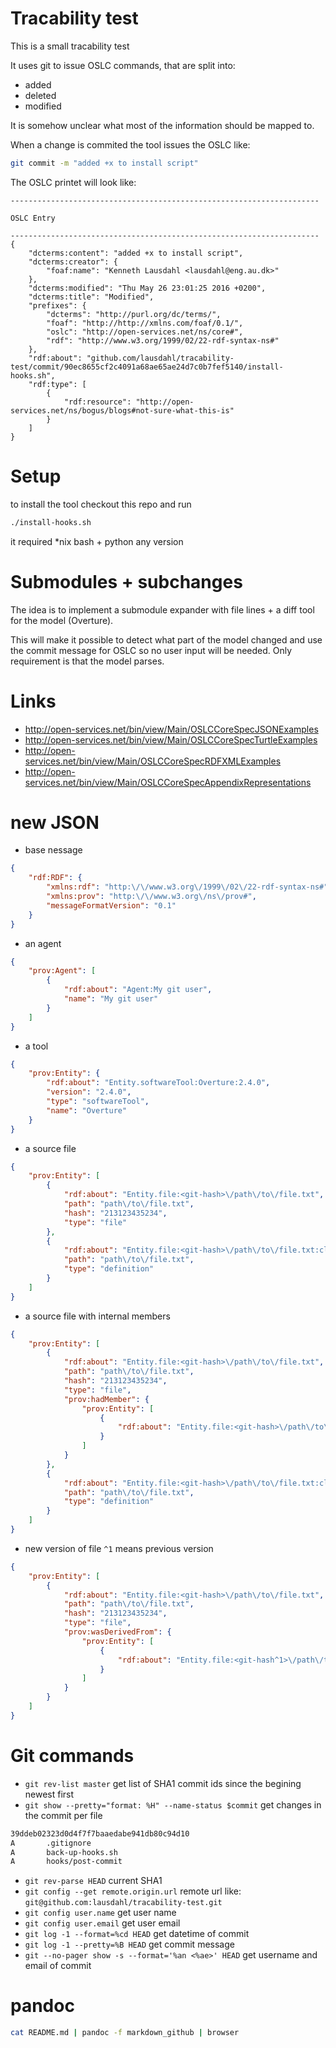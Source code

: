 # Tracability test

This is a small tracability test

It uses git to issue OSLC commands, that are split into:

- added
- deleted
- modified

It is somehow unclear what most of the information should be mapped to.

When a change is commited the tool issues the OSLC like:

```bash
git commit -m "added +x to install script"
```

The OSLC printet will look like:

```
---------------------------------------------------------------------

OSLC Entry

---------------------------------------------------------------------
{
    "dcterms:content": "added +x to install script",
    "dcterms:creator": {
        "foaf:name": "Kenneth Lausdahl <lausdahl@eng.au.dk>"
    },
    "dcterms:modified": "Thu May 26 23:01:25 2016 +0200",
    "dcterms:title": "Modified",
    "prefixes": {
        "dcterms": "http://purl.org/dc/terms/",
        "foaf": "http://http://xmlns.com/foaf/0.1/",
        "oslc": "http://open-services.net/ns/core#",
        "rdf": "http://www.w3.org/1999/02/22-rdf-syntax-ns#"
    },
    "rdf:about": "github.com/lausdahl/tracability-test/commit/90ec8655cf2c4091a68ae65ae24d7c0b7fef5140/install-hooks.sh",
    "rdf:type": [
        {
            "rdf:resource": "http://open-services.net/ns/bogus/blogs#not-sure-what-this-is"
        }
    ]
}
```


# Setup

to install the tool checkout this repo and run

```bash
./install-hooks.sh 
```

it required *nix bash + python any version


# Submodules + subchanges

The idea is to implement a submodule expander with file lines + a diff tool for the model (Overture).

This will make it possible to detect what part of the model changed and use the commit message for OSLC so no user input will be needed. Only requirement is that the model parses. 

# Links

- http://open-services.net/bin/view/Main/OSLCCoreSpecJSONExamples
- http://open-services.net/bin/view/Main/OSLCCoreSpecTurtleExamples
- http://open-services.net/bin/view/Main/OSLCCoreSpecRDFXMLExamples
- http://open-services.net/bin/view/Main/OSLCCoreSpecAppendixRepresentations


# new JSON

* base nessage
```json
{
    "rdf:RDF": {
        "xmlns:rdf": "http:\/\/www.w3.org\/1999\/02\/22-rdf-syntax-ns#",
        "xmlns:prov": "http:\/\/www.w3.org\/ns\/prov#",
        "messageFormatVersion": "0.1"
    }
}
```

* an agent
```json
{
    "prov:Agent": [
        {
            "rdf:about": "Agent:My git user",
            "name": "My git user"
        }
    ]
}
```

* a tool
```json
{
    "prov:Entity": {
        "rdf:about": "Entity.softwareTool:Overture:2.4.0",
        "version": "2.4.0",
        "type": "softwareTool",
        "name": "Overture"
    }
}
```

* a source file
```json
{
    "prov:Entity": [
        {
            "rdf:about": "Entity.file:<git-hash>\/path\/to\/file.txt",
            "path": "path\/to\/file.txt",
            "hash": "213123435234",
            "type": "file"
        },
        {
            "rdf:about": "Entity.file:<git-hash>\/path\/to\/file.txt:classA",
            "path": "path\/to\/file.txt",
            "type": "definition"
        }
    ]
}
```

* a source file with internal members
```json
{
    "prov:Entity": [
        {
            "rdf:about": "Entity.file:<git-hash>\/path\/to\/file.txt",
            "path": "path\/to\/file.txt",
            "hash": "213123435234",
            "type": "file",
            "prov:hadMember": {
                "prov:Entity": [
                    {
                        "rdf:about": "Entity.file:<git-hash>\/path\/to\/file.txt:classA"
                    }
                ]
            }
        },
        {
            "rdf:about": "Entity.file:<git-hash>\/path\/to\/file.txt:classA",
            "path": "path\/to\/file.txt",
            "type": "definition"
        }
    ]
}
```


* new version of file `^1` means previous version
```json
{
    "prov:Entity": [
        {
            "rdf:about": "Entity.file:<git-hash>\/path\/to\/file.txt",
            "path": "path\/to\/file.txt",
            "hash": "213123435234",
            "type": "file",
            "prov:wasDerivedFrom": {
                "prov:Entity": [
                    {
                        "rdf:about": "Entity.file:<git-hash^1>\/path\/to\/file.txt"
                    }
                ]
            }
        }
    ]
}
```



# Git commands

* `git rev-list master` get list of SHA1 commit ids since the begining newest first
* `git show --pretty="format: %H" --name-status $commit` get changes in the commit per file

```bash
39ddeb02323d0d4f7f7baaedabe941db80c94d10
A       .gitignore
A       back-up-hooks.sh
A       hooks/post-commit
```

* `git rev-parse HEAD` current SHA1
* `git config --get remote.origin.url` remote url like: `git@github.com:lausdahl/tracability-test.git`
* `git config user.name` get user name
* `git config user.email` get user email
* `git log -1 --format=%cd HEAD` get datetime of commit
* `git log -1 --pretty=%B HEAD` get commit message
* `git --no-pager show -s --format='%an <%ae>' HEAD` get username and email of commit


# pandoc

```bash
cat README.md | pandoc -f markdown_github | browser
```
